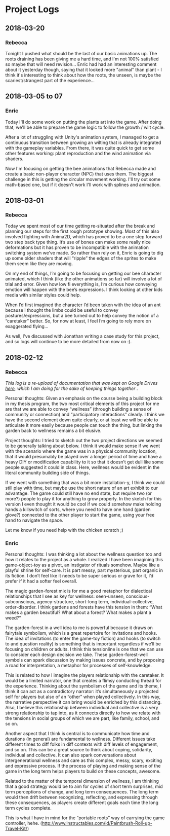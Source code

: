 # Project Logs

## 2018-03-20
### Rebecca
Tonight I pushed what should be the last of our basic animations up. The roots draining has been giving me a hard time, and I'm not 100% satisfied so maybe that will need revision... Enric had had an interesting comment about it yesterday though, saying that it looked more "animal" than plant - I think it's interesting to think about how the roots, the unseen, is maybe the scariest/strangest part of the experience... 

## 2018-03-05 to 07

### Enric

Today I'll do some work on putting the plants art into the game. After doing that, we'll be able to prepare the game logic to follow the growth / wilt cycle.

After a lot of struggling with Unity's animation system, I managed to get a continuous transition between growing an wilting that is already integrated with the gameplay variables. From there, it was quite quick to get some other features working: plant reproduction and the wind animation via shaders.

Now I'm focusing on getting the bee animations that Rebecca made and create a basic non-player character (NPC) that uses them. The biggest challenge in this is getting the circular movement working. I'll try out some math-based one, but if it doesn't work I'll work with splines and animation.

## 2018-03-01

### Rebecca

Today we spent most of our time getting re-situated after the break and planning our steps for the first rough prototype showing. Most of this also involved fighting with Anima2D, which has proved to be a one step forward two step back type thing. It’s use of bones can make some really nice deformations but it has proven to be incompatible with the animation switching system we’ve made. So rather than rely on it, Enric is going to dig up some older shaders that will “ripple” the edges of the sprites to make them seem like they are moving.

On my end of things, I’m going to be focusing on getting our bee character animated, which I think (like the other animations so far) will involve a lot of trial and error. Given how low fi everything is, I’m curious how conveying emotion will happen with the bee’s expressions. I think looking at other kids media with similar styles could help.

When I’d first imagined the character I’d been taken with the idea of an ant because I thought the limbs could be useful to convey postures/expressions, but a bee turned out to help convey the notion of a “caretaker” better. So, for now at least, I feel I’m going to rely more on exaggerated flying…

As well, I’ve discussed with Jonathan writing a case study for this project, and so logs will continue to be more detailed from now on :).

## 2018-02-12
### Rebecca
<i> This log is a re-upload of documentation that was kept on Google Drives [here](https://docs.google.com/document/d/1fmgZvUh9lEE4N5qXoiClz1crrsiF6RUvmEVXA8-KvhQ/edit?usp=sharing), which I am doing for the sake of keeping things together </i>.

Personal thoughts:
Given an emphasis on the course being a building block in my thesis program, the two most critical elements of this project for me are that we are able to convey “wellness” (through building a sense of community or connection) and “participatory interactions” clearly. I think we have the second element down quite clearly, or at least we will be able to articulate it more easily because people can touch the thing, but linking the garden back to wellness remains a bit elusive.

Project thoughts:
I tried to sketch out the two project directions we seemed to be generally talking about below. I think it would make sense if we went with the scenario where the game was in a physical community location, that it would presumably be played over a longer period of time and have a heavy DIY or modification capability to it so that it doesn’t get dull like some people suggested it could in class. Here, wellness would be evident in the literal community building side of things.

If we went with something that was a bit more installation-y, I think we could still play with time, but maybe use the short nature of an art exhibit to our advantage. The game could still have no end state, but require two (or more?) people to play it for anything to grow properly. In the sketch for this version I even thought it would be cool if we could somehow make holding hands a killswitch of sorts, where you need to have one hand (garden glove?) connected to the other player to start the game, using your free hand to navigate the space.

Let me know if you need help with the chicken scratch ;)

### Enric

Personal thoughts:
I was thinking a lot about the wellness question too and how it relates to the project as a whole. I realized I have been imagining this game-object-toy as a pivot, an instigator of rituals somehow. Maybe like a playful shrine for self-care. It is part messy, part mysterious, part organic in its fiction. I don’t feel like it needs to be super serious or grave for it, I’d prefer if it had a softer feel overall.

The magic garden-forest mix is for me a good metaphor for dialectical relationships that I see as key for wellness: seen-unseen, conscious-subconscious, agency-structure, short-long term, individual-collective, order-disorder. I think gardens and forests have this tension in them: “What makes a garden beautiful? What about a forest? What makes a plant a weed?”

The garden-forest in a well idea to me is powerful because it draws on fairytale symbolism, which is a great repertoire for invitations and hooks. The idea of invitations (to enter the game-toy fiction) and hooks (to switch to and question reality) is something that is important regardless if we’ll be focusing on children or adults. I think this tensionline is one that we can use to consider each design decision we take. These garden-forest-well symbols can spark discussion by making issues concrete, and by proposing a road for interpretation, a metaphor for processes of self-knowledge.

This is related to how I imagine the players relationship with the caretaker. It would be a limited narrator, one that creates a flimsy conducting thread for the experience. Thinking about the symbolism of the game and its theme, I think it can act as a contradictory narrator: it’s simultaneously a projected self for players but also of an “other” when played collectively. In this way, the narrative perspective it can bring would be enriched by this distancing. Also, I believe this relationship between individual and collective is a very strong relationship to tap into, as it connects directly to how we relate with the tensions in social groups of which we are part, like family, school, and so on.

Another aspect that I think is central is to communicate how time and durations (in general) are fundamental to wellness. Different issues take different times to diff folks in diff contexts with diff levels of engagement, and so on. This can be a great source to think about coping, solidarity, individual and collective. It can also spark conversations about intergenerational wellness and care as this complex, messy, scary, exciting and expressive process. If the process of playing and making sense of the game in the long term helps players to build on these concepts, awesome.

Related to the matter of the temporal dimension of wellness, I am thinking that a good strategy would be to aim for cycles of short term surprises, mid term perceptions of change, and long term consequences. The long term would then drift between recognizing, reflecting, and expressing through these consequences, as players create different goals each time the long term cycles complete.

This is what I have in mind for the “portable roots” way of carrying the game controller, hehe. (http://www.instructables.com/id/Paintbrush-Roll-up-Travel-Kit/)
